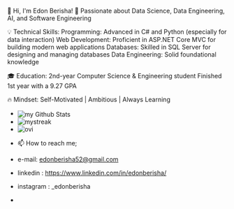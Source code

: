 👋 Hi, I'm Edon Berisha!
🚀 Passionate about Data Science, Data Engineering, AI, and Software Engineering

💡 Technical Skills:
Programming: Advanced in C# and Python (especially for data interaction)
Web Development: Proficient in ASP.NET Core MVC for building modern web applications
Databases: Skilled in SQL Server for designing and managing databases
Data Engineering: Solid foundational knowledge

🎓 Education:
2nd-year Computer Science & Engineering student
Finished 1st year with a 9.27 GPA

🔥 Mindset:
Self-Motivated | Ambitious | Always Learning
  
- <img align="center" src="https://github-readme-stats.vercel.app/api?username=edonberishaa&include_all_commits=true&count_private=true&show_icons=true&line_height=20&title_color=2B5BBD&icon_color=1124BB&text_color=A1A1A1&theme=tokyonight" alt="my Github Stats"/>
- <img src="https://github-readme-streak-stats.herokuapp.com/?user=edonberishaa&theme=tokyonight" alt="mystreak"/>
- <img src="https://github-readme-stats.vercel.app/api/top-langs?username=edonberishaa&show_icons=true&locale=en&layout=compact&theme=tokyonight" alt="ovi" />




- 📫 How to reach me;
-  e-mail: edonberisha52@gmail.com
- linkedin : https://www.linkedin.com/in/edonberisha/
- instagram : _edonberisha
  
- 

<!---
edonberishaa/edonberishaa is a ✨ special ✨ repository because its `README.md` (this file) appears on your GitHub profile.
You can click the Preview link to take a look at your changes.
--->
